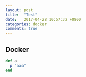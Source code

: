 ```yaml
---
layout: post
title:  "Test"
date:   2017-04-28 10:57:32 +0800
categories: docker
comments: true
---
```

## Docker

```ruby
def a
  p "aaa"
end
```
